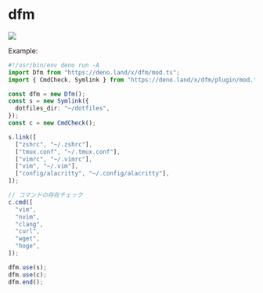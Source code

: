 # dfm

![](https://user-images.githubusercontent.com/45391880/175961680-875ae156-41ce-417c-99f7-a3deaf1d0516.png)

Example:

```typescript
#!/usr/bin/env deno run -A
import Dfm from "https://deno.land/x/dfm/mod.ts";
import { CmdCheck, Symlink } from "https://deno.land/x/dfm/plugin/mod.ts";

const dfm = new Dfm();
const s = new Symlink({
  dotfiles_dir: "~/dotfiles",
});
const c = new CmdCheck();

s.link([
  ["zshrc", "~/.zshrc"],
  ["tmux.conf", "~/.tmux.conf"],
  ["vimrc", "~/.vimrc"],
  ["vim", "~/.vim"],
  ["config/alacritty", "~/.config/alacritty"],
]);

// コマンドの存在チェック
c.cmd([
  "vim",
  "nvim",
  "clang",
  "curl",
  "wget",
  "hoge",
]);

dfm.use(s);
dfm.use(c);
dfm.end();
```
